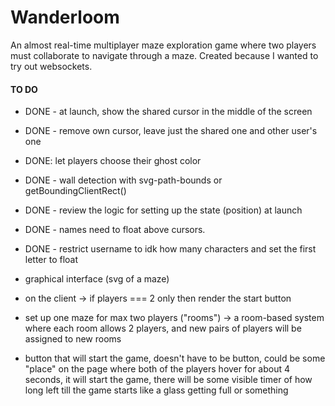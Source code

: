 # Wanderloom

An almost real-time multiplayer maze exploration game where two players must collaborate to navigate through a maze. Created because I wanted to try out websockets.

#### TO DO
- DONE - at launch, show the shared cursor in the middle of the screen
- DONE - remove own cursor, leave just the shared one and other user's one
- DONE: let players choose their ghost color
- DONE - wall detection with svg-path-bounds or getBoundingClientRect()
- DONE - review the logic for setting up the state (position) at launch
- DONE - names need to float above cursors.
- DONE - restrict username to idk how many characters and set the first letter to float

- graphical interface (svg of a maze)
- on the client -> if players === 2 only then render the start button
- set up one maze for max two players ("rooms") -> a room-based system where each room allows 2 players, and new pairs of players will be assigned to new rooms
- button that will start the game, doesn't have to be button, could be some "place" on the page where both of the players hover for about 4 seconds, it will start the game, there will be some visible timer of how long left till the game starts like a glass getting full or something